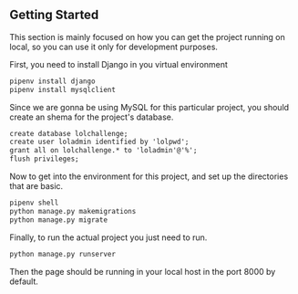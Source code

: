 ## Getting Started

This section is mainly focused on how you can get the project running on local, so you can use it only for development purposes. 

First, you need to install Django in you virtual environment

```bat
pipenv install django
pipenv install mysqlclient
```

Since we are gonna be using MySQL for this particular project, you should create an shema for the project's database.

```bat
create database lolchallenge;
create user loladmin identified by 'lolpwd';
grant all on lolchallenge.* to 'loladmin'@'%';
flush privileges;
```

Now to get into the environment for this project, and set up the directories that are basic.

```bat
pipenv shell
python manage.py makemigrations
python manage.py migrate
```

Finally, to run the actual project you just need to run.

```bat
python manage.py runserver
```

Then the page should be running in your local host in the port 8000 by default. 